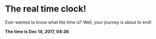 # The real time clock!

Ever wanted to know what the time is? Well, your journey is about to end!

**The time is Dec 14, 2017, 04:36**